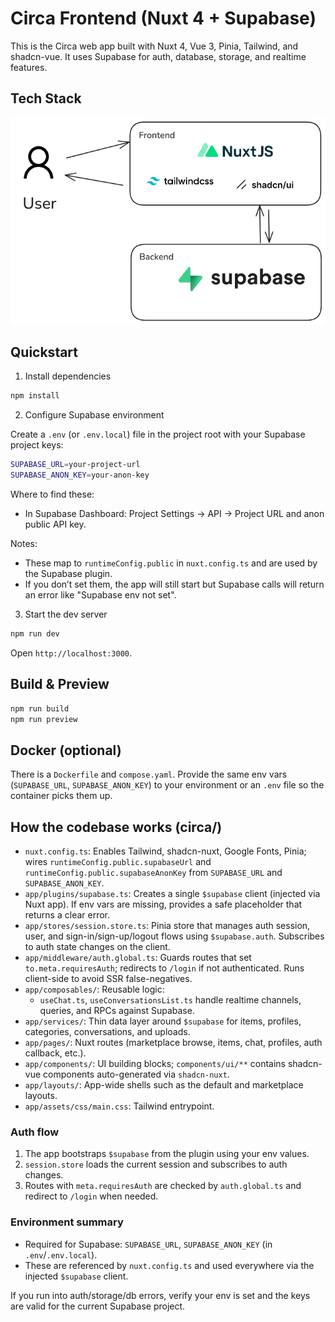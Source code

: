 # Circa Frontend (Nuxt 4 + Supabase)

This is the Circa web app built with Nuxt 4, Vue 3, Pinia, Tailwind, and shadcn-vue. It uses Supabase for auth, database, storage, and realtime features.

## Tech Stack

![Tech stack](public/techstack.png)

## Quickstart

1. Install dependencies

```bash
npm install
```

2. Configure Supabase environment

Create a `.env` (or `.env.local`) file in the project root with your Supabase project keys:

```bash
SUPABASE_URL=your-project-url
SUPABASE_ANON_KEY=your-anon-key
```

Where to find these:

- In Supabase Dashboard: Project Settings → API → Project URL and anon public API key.

Notes:

- These map to `runtimeConfig.public` in `nuxt.config.ts` and are used by the Supabase plugin.
- If you don’t set them, the app will still start but Supabase calls will return an error like "Supabase env not set".

3. Start the dev server

```bash
npm run dev
```

Open `http://localhost:3000`.

## Build & Preview

```bash
npm run build
npm run preview
```

## Docker (optional)

There is a `Dockerfile` and `compose.yaml`. Provide the same env vars (`SUPABASE_URL`, `SUPABASE_ANON_KEY`) to your environment or an `.env` file so the container picks them up.

## How the codebase works (circa/)

- `nuxt.config.ts`: Enables Tailwind, shadcn-nuxt, Google Fonts, Pinia; wires `runtimeConfig.public.supabaseUrl` and `runtimeConfig.public.supabaseAnonKey` from `SUPABASE_URL` and `SUPABASE_ANON_KEY`.
- `app/plugins/supabase.ts`: Creates a single `$supabase` client (injected via Nuxt app). If env vars are missing, provides a safe placeholder that returns a clear error.
- `app/stores/session.store.ts`: Pinia store that manages auth session, user, and sign-in/sign-up/logout flows using `$supabase.auth`. Subscribes to auth state changes on the client.
- `app/middleware/auth.global.ts`: Guards routes that set `to.meta.requiresAuth`; redirects to `/login` if not authenticated. Runs client-side to avoid SSR false-negatives.
- `app/composables/`: Reusable logic:
  - `useChat.ts`, `useConversationsList.ts` handle realtime channels, queries, and RPCs against Supabase.
- `app/services/`: Thin data layer around `$supabase` for items, profiles, categories, conversations, and uploads.
- `app/pages/`: Nuxt routes (marketplace browse, items, chat, profiles, auth callback, etc.).
- `app/components/`: UI building blocks; `components/ui/**` contains shadcn-vue components auto-generated via `shadcn-nuxt`.
- `app/layouts/`: App-wide shells such as the default and marketplace layouts.
- `app/assets/css/main.css`: Tailwind entrypoint.

### Auth flow

1. The app bootstraps `$supabase` from the plugin using your env values.
2. `session.store` loads the current session and subscribes to auth changes.
3. Routes with `meta.requiresAuth` are checked by `auth.global.ts` and redirect to `/login` when needed.

### Environment summary

- Required for Supabase: `SUPABASE_URL`, `SUPABASE_ANON_KEY` (in `.env`/`.env.local`).
- These are referenced by `nuxt.config.ts` and used everywhere via the injected `$supabase` client.

If you run into auth/storage/db errors, verify your env is set and the keys are valid for the current Supabase project.
